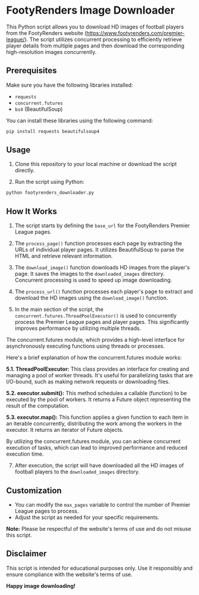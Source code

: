 # FootyRenders Image Downloader

This Python script allows you to download HD images of football players from the FootyRenders website (https://www.footyrenders.com/premier-league/). The script utilizes concurrent processing to efficiently retrieve player details from multiple pages and then download the corresponding high-resolution images concurrently.

## Prerequisites

Make sure you have the following libraries installed:

- `requests`
- `concurrent.futures`
- `bs4` (BeautifulSoup)

You can install these libraries using the following command:

```bash
pip install requests beautifulsoup4
```

## Usage

1. Clone this repository to your local machine or download the script directly.

2. Run the script using Python:

```bash
python footyrenders_downloader.py
```

## How It Works

1. The script starts by defining the `base_url` for the FootyRenders Premier League pages.

2. The `process_page()` function processes each page by extracting the URLs of individual player pages. It utilizes BeautifulSoup to parse the HTML and retrieve relevant information.

3. The `download_image()` function downloads HD images from the player's page. It saves the images to the `downloaded_images` directory. Concurrent processing is used to speed up image downloading.

4. The `process_url()` function processes each player's page to extract and download the HD images using the `download_image()` function.

5. In the main section of the script, the `concurrent.futures.ThreadPoolExecutor()` is used to concurrently process the Premier League pages and player pages. This significantly improves performance by utilizing multiple threads.

The concurrent.futures module, which provides a high-level interface for asynchronously executing functions using threads or processes. 

Here's a brief explanation of how the concurrent.futures module works:

<b>5.1. ThreadPoolExecutor:</b> This class provides an interface for creating and managing a pool of worker threads. It's useful for parallelizing tasks that are I/O-bound, such as making network requests or downloading files.

<b>5.2. executor.submit():</b> This method schedules a callable (function) to be executed by the pool of workers. It returns a Future object representing the result of the computation.

<b>5.3. executor.map():</b> This function applies a given function to each item in an iterable concurrently, distributing the work among the workers in the executor. It returns an iterator of Future objects.

By utilizing the concurrent.futures module, you can achieve concurrent execution of tasks, which can lead to improved performance and reduced execution time.

7. After execution, the script will have downloaded all the HD images of football players to the `downloaded_images` directory.

## Customization

- You can modify the `max_pages` variable to control the number of Premier League pages to process.
- Adjust the script as needed for your specific requirements.

**Note:** Please be respectful of the website's terms of use and do not misuse this script.

## Disclaimer

This script is intended for educational purposes only. Use it responsibly and ensure compliance with the website's terms of use.

**Happy image downloading!**
